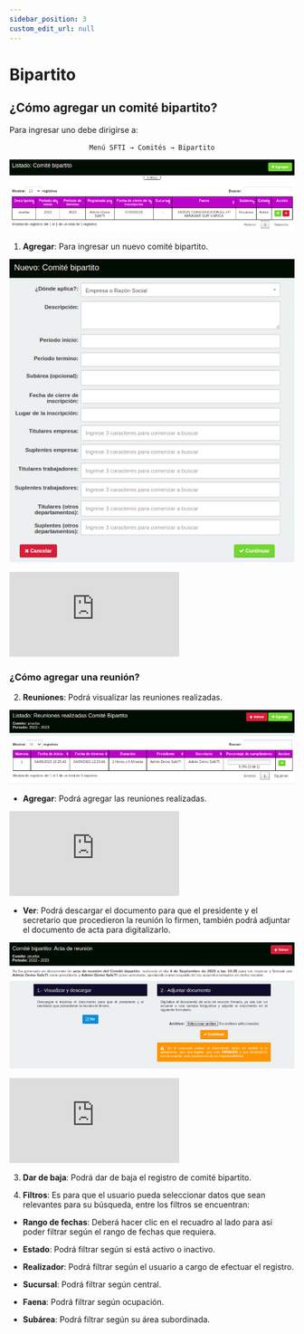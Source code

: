 ```yaml
---
sidebar_position: 3
custom_edit_url: null
---
```

# Bipartito
## ¿Cómo agregar un comité bipartito?
Para ingresar uno debe dirigirse a:
  
<div align="center">

```bash
Menú SFTI → Comités → Bipartito
```
</div>

<div align="center">

![listado](/img/img_manual/img_comites/2023-09-06_10-12.png)

</div>

1. **Agregar**: Para ingresar un nuevo comité bipartito.

<div align="center">

![Agregar](/img/img_manual/img_comites/2023-09-06_10-21.png)

</div>

<div class="video-responsive">

<iframe src="https://www.youtube.com/embed/Qkm8ji_4sR0/?rel=0" title="YouTube video player" frameborder="0" allow="accelerometer; autoplay; clipboard-write; encrypted-media; gyroscope; picture-in-picture; web-share" allowfullscreen></iframe>

</div>

### ¿Cómo agregar una reunión?

2. **Reuniones**: Podrá visualizar las reuniones realizadas.

<div align="center">

![Listado reunión](/img/img_manual/img_comites/2023-09-06_10-51.png)

</div>


* **Agregar**: Podrá agregar las reuniones realizadas.

<div class="video-responsive">

<iframe src="https://www.youtube.com/embed/Ato04cc3nxo/?rel=0" title="YouTube video player" frameborder="0" allow="accelerometer; autoplay; clipboard-write; encrypted-media; gyroscope; picture-in-picture; web-share" allowfullscreen></iframe>

</div>

* **Ver**: Podrá descargar el documento para que el presidente y el secretario que procedieron la reunión lo firmen, también podrá adjuntar el documento de acta para digitalizarlo.

<div align="center">

![Estado](/img/img_manual/img_comites/2023-09-06_10-55.png)

</div>

<div class="video-responsive">

<iframe src="https://www.youtube.com/embed/oigla6iUKrw/?rel=0" title="YouTube video player" frameborder="0" allow="accelerometer; autoplay; clipboard-write; encrypted-media; gyroscope; picture-in-picture; web-share" allowfullscreen></iframe>

</div>

3. **Dar de baja**: Podrá dar de baja el registro de comité bipartito.

4. **Filtros**: Es para que el usuario pueda seleccionar datos que sean relevantes para su búsqueda, entre los filtros se encuentran:

* **Rango de fechas**: Deberá hacer clic en el recuadro al lado para asi poder filtrar según el rango de fechas que requiera.

* **Estado**: Podrá filtrar según si está activo o inactivo.

* **Realizador**: Podrá filtrar según el usuario a cargo de efectuar el registro.

* **Sucursal**: Podrá filtrar según central.

* **Faena**: Podrá filtrar según ocupación.

* **Subárea**: Podrá filtrar según su área subordinada.



